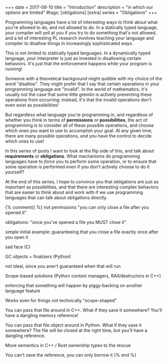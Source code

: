 +++
date = 2017-08-10
title = "Introduction"
description = "in which our options are limited"
#tags: [obligations]
[extra]
series = "Obligations"
+++

Programming languages have a lot of interesting ways to think about what you're
allowed to do, and not allowed to do.  In a statically typed language, your
compiler will yell at you if you try to do something that's not allowed, and a
lot of interesting PL research involves teaching your language and compiler to
disallow things in increasingly sophisticated ways.

This is not limited to statically typed languages.  In a dynamically typed
language, your interpreter is just as invested in disallowing certain behaviors.
It's just that the enforcement happens while your program is running!

Someone with a theoretical background might quibble with my choice of the word
"disallow".  They might prefer that I say that certain operations in your
programming language are "invalid".  In the world of mathematics, it's usually
not the case that some little gremlin is actively preventing these operations
from occurring; instead, it's that the invalid operations don't even exist as
possibilities!

But regardless what language you're programming in, and regardless of whether
you think in terms of **permissions** or **possibilities**, the act of
programming is to consider all of these possible operations, and choose which
ones you want to use to accomplish your goal.  At any given time, there are many
possible operations, and you have the control to decide which ones to use!

In this series of posts I want to look at the flip side of this, and talk about
**requirements** or **obligations**.  What mechanisms do programming languages
have to *force* you to perform some operation, or to ensure that some operation
is performed even if you don't actively choose to do it yourself?

At the end of this series, I hope to convince you that obligations are just as
important as possibilities, and that there are interesting complex behaviors
that are easier to think about and work with if we use programming languages
that can talk about obligations directly.

<!-- more -->

{% comment() %}
not permissions "you can only close a file after you opened it"

obligations: "once you've opened a file you MUST close it"

simple initial example: guaranteeing that you close a file exactly once after
you open it

sad face (C)

GC objects + finalizers (Python)

not ideal, since you aren't guaranteed when that will run


Scope-based solutions (Python context managers, RAII/destructors in C++)

enforcing that something will happen by piggy-backing on another language
feature


Works even for things not technically "scope-shaped"

You can pass that file around in C++.  What if they save it somewhere?  You'll
have a dangling memory reference!

You can pass that file object around in Python.  What if they save it somewhere?
The file will be closed at the right time, but you'll have a dangling reference.


Move semantics in C++ / Rust ownership types to the rescue

You can't save the reference, you can only borrow it
{% end %}
